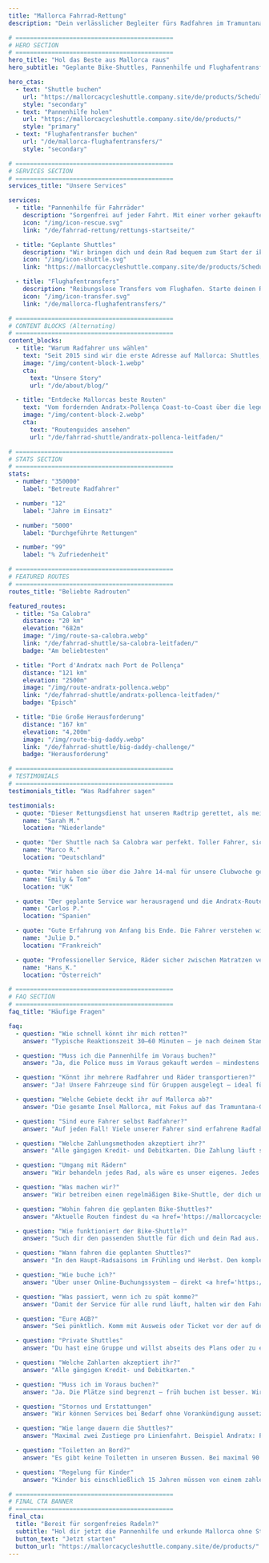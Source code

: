 ```yaml
---
title: "Mallorca Fahrrad-Rettung"
description: "Dein verlässlicher Begleiter fürs Radfahren im Tramuntana-Gebirge Mallorcas. Pannenhilfe, Shuttle-Services und Flughafentransfers für Radfahrer."

# ============================================
# HERO SECTION
# ============================================
hero_title: "Hol das Beste aus Mallorca raus"
hero_subtitle: "Geplante Bike-Shuttles, Pannenhilfe und Flughafentransfers – von Radfahrern für Radfahrer"

hero_ctas:
  - text: "Shuttle buchen"
    url: "https://mallorcacycleshuttle.company.site/de/products/Scheduled-Bike-Buses-c15728235"
    style: "secondary"
  - text: "Pannenhilfe holen"
    url: "https://mallorcacycleshuttle.company.site/de/products/"
    style: "primary"
  - text: "Flughafentransfer buchen"
    url: "/de/mallorca-flughafentransfers/"
    style: "secondary"

# ============================================
# SERVICES SECTION
# ============================================
services_title: "Unsere Services"

services:
  - title: "Pannenhilfe für Fahrräder"
    description: "Sorgenfrei auf jeder Fahrt. Mit einer vorher gekauften Police wirst du überall auf Mallorca abgeholt – wenn Bike oder Körper schlappmachen."
    icon: "/img/icon-rescue.svg"
    link: "/de/fahrrad-rettung/rettungs-startseite/"

  - title: "Geplante Shuttles"
    description: "Wir bringen dich und dein Rad bequem zum Start der ikonischen One-Way-Routen."
    icon: "/img/icon-shuttle.svg"
    link: "https://mallorcacycleshuttle.company.site/de/products/Scheduled-Bike-Buses-c15728235"

  - title: "Flughafentransfers"
    description: "Reibungslose Transfers vom Flughafen. Starte deinen Radurlaub stressfrei ab dem Moment der Landung."
    icon: "/img/icon-transfer.svg"
    link: "/de/mallorca-flughafentransfers/"

# ============================================
# CONTENT BLOCKS (Alternating)
# ============================================
content_blocks:
  - title: "Warum Radfahrer uns wählen"
    text: "Seit 2015 sind wir die erste Adresse auf Mallorca: Shuttles, islandweite Rettungen und ein Umgang mit Rädern, als wären es unsere eigenen. Freu dich auf ein freundliches, zuverlässiges Team, bequeme Busse und lokales Know-how, auf das du dich verlassen kannst."
    image: "/img/content-block-1.webp"
    cta:
      text: "Unsere Story"
      url: "/de/about/blog/"

  - title: "Entdecke Mallorcas beste Routen"
    text: "Vom fordernden Andratx-Pollença Coast-to-Coast über die legendären Anstiege von den Häfen Sa Calobra und Valldemossa bis zu ruhigen Wegen im Inselinneren – Mallorca ist ein Rad-Paradies auf Weltklasse-Niveau. Unsere ausführlichen Routenguides helfen dir bei perfekten One-Way-Touren – mit detaillierten Karten, Höhenprofilen und Insider-Tipps."
    image: "/img/content-block-2.webp"
    cta:
      text: "Routenguides ansehen"
      url: "/de/fahrrad-shuttle/andratx-pollenca-leitfaden/"

# ============================================
# STATS SECTION
# ============================================
stats:
  - number: "350000"
    label: "Betreute Radfahrer"

  - number: "12"
    label: "Jahre im Einsatz"

  - number: "5000"
    label: "Durchgeführte Rettungen"

  - number: "99"
    label: "% Zufriedenheit"

# ============================================
# FEATURED ROUTES
# ============================================
routes_title: "Beliebte Radrouten"

featured_routes:
  - title: "Sa Calobra"
    distance: "20 km"
    elevation: "682m"
    image: "/img/route-sa-calobra.webp"
    link: "/de/fahrrad-shuttle/sa-calobra-leitfaden/"
    badge: "Am beliebtesten"

  - title: "Port d'Andratx nach Port de Pollença"
    distance: "121 km"
    elevation: "2500m"
    image: "/img/route-andratx-pollenca.webp"
    link: "/de/fahrrad-shuttle/andratx-pollenca-leitfaden/"
    badge: "Episch"

  - title: "Die Große Herausforderung"
    distance: "167 km"
    elevation: "4,200m"
    image: "/img/route-big-daddy.webp"
    link: "/de/fahrrad-shuttle/big-daddy-challenge/"
    badge: "Herausforderung"

# ============================================
# TESTIMONIALS
# ============================================
testimonials_title: "Was Radfahrer sagen"

testimonials:
  - quote: "Dieser Rettungsdienst hat unseren Radtrip gerettet, als mein Freund einen Defekt hatte. Professionell, schnell und freundlich. Sehr zu empfehlen!"
    name: "Sarah M."
    location: "Niederlande"

  - quote: "Der Shuttle nach Sa Calobra war perfekt. Toller Fahrer, sichere Radbeförderung und wir konnten mit frischen Beinen genau dort starten, wo wir wollten. Jeden Cent wert."
    name: "Marco R."
    location: "Deutschland"

  - quote: "Wir haben sie über die Jahre 14-mal für unsere Clubwoche genutzt. Flughafentransfer und geplanter Shuttle nach Andratx. Allein die Sicherheit ist es wert. Die wissen, was sie tun."
    name: "Emily & Tom"
    location: "UK"

  - quote: "Der geplante Service war herausragend und die Andratx-Route hat unseren Radurlaub gemacht. Kann's nächstes Jahr kaum erwarten!"
    name: "Carlos P."
    location: "Spanien"

  - quote: "Gute Erfahrung von Anfang bis Ende. Die Fahrer verstehen wirklich, was Radfahrer brauchen. Mittlerweile vier Touren mit ihnen gemacht."
    name: "Julie D."
    location: "Frankreich"

  - quote: "Professioneller Service, Räder sicher zwischen Matratzen verstaut, und die Routen sind spektakulär. Sehr empfehlenswert für ambitionierte Radfahrer."
    name: "Hans K."
    location: "Österreich"

# ============================================
# FAQ SECTION
# ============================================
faq_title: "Häufige Fragen"

faq:
  - question: "Wie schnell könnt ihr mich retten?"
    answer: "Typische Reaktionszeit 30–60 Minuten – je nach deinem Standort auf Mallorca. Wir haben mehrere Fahrzeuge über die Insel verteilt."

  - question: "Muss ich die Pannenhilfe im Voraus buchen?"
    answer: "Ja, die Police muss im Voraus gekauft werden – mindestens am Vortag (gültig für deinen gesamten Aufenthalt)."

  - question: "Könnt ihr mehrere Radfahrer und Räder transportieren?"
    answer: "Ja! Unsere Fahrzeuge sind für Gruppen ausgelegt – ideal für Fahrgemeinschaften oder Vereine."

  - question: "Welche Gebiete deckt ihr auf Mallorca ab?"
    answer: "Die gesamte Insel Mallorca, mit Fokus auf das Tramuntana-Gebirge, wo die besten One-Way-Routen liegen – von Andratx bis Pollença und alles dazwischen."

  - question: "Sind eure Fahrer selbst Radfahrer?"
    answer: "Auf jeden Fall! Viele unserer Fahrer sind erfahrene Radfahrer – sie kennen die Routen, die Herausforderungen und genau das, was du brauchst."

  - question: "Welche Zahlungsmethoden akzeptiert ihr?"
    answer: "Alle gängigen Kredit- und Debitkarten. Die Zahlung läuft sicher über Stripe."

  - question: "Umgang mit Rädern"
    answer: "Wir behandeln jedes Rad, als wäre es unser eigenes. Jedes Bike wird sicher in Spezialanhängern verstaut – gepolstert zwischen Matratzen –, damit es in genau dem Zustand ankommt, in dem es vor der Abfahrt verpackt wurde."

  - question: "Was machen wir?"
    answer: "Wir betreiben einen regelmäßigen Bike-Shuttle, der dich und dein Rad zum Start von Mallorcas ikonischen One-Way-Bucket-List-Routen bringt (<a href='https://mallorcacycleshuttle.company.site/de/products/' target='_blank' rel='noopener noreferrer'>Fahrplan hier</a>). Wir bieten Pannen- und Fahrerrettung bei Ausfällen (<a href='https://mallorcacycleshuttle.company.site/de/products/' target='_blank' rel='noopener noreferrer'>Link hier</a>). Außerdem private Flughafentransfers mit Sofortangebot (<a href='/de/mallorca-flughafentransfers/'>hier</a>)."

  - question: "Wohin fahren die geplanten Bike-Shuttles?"
    answer: "Aktuelle Routen findest du <a href='https://mallorcacycleshuttle.company.site/de/products/' target='_blank' rel='noopener noreferrer'>hier</a>."

  - question: "Wie funktioniert der Bike-Shuttle?"
    answer: "Such dir den passenden Shuttle für dich und dein Rad aus. Bitte im Voraus buchen – die Plätze sind begrenzt. Sei mindestens 15 Minuten vor Abfahrt mit Ausweis oder Ticket da (Handy-Ticket reicht), damit dein Rad verladen werden kann. <a href='https://mallorcacycleshuttle.company.site/de/products/' target='_blank' rel='noopener noreferrer'>Hier buchen</a>. Genieß die Fahrt zum Ziel – und liebe die Rücktour auf dem Rad. Einfach, effizient, unverzichtbar."

  - question: "Wann fahren die geplanten Shuttles?"
    answer: "In den Haupt-Radsaisons im Frühling und Herbst. Den kompletten Fahrplan findest du <a href='https://mallorcacycleshuttle.company.site/de/products/' target='_blank' rel='noopener noreferrer'>hier</a>."

  - question: "Wie buche ich?"
    answer: "Über unser Online-Buchungssystem – direkt <a href='https://mallorcacycleshuttle.company.site/de/products/' target='_blank' rel='noopener noreferrer'>hier</a>."

  - question: "Was passiert, wenn ich zu spät komme?"
    answer: "Damit der Service für alle rund läuft, halten wir den Fahrplan strikt ein. Wir können nicht auf Nachzügler warten. Bitte sei vor der auf deinem Ticket angegebenen Verladezeit am Abfahrtsort. Da deine Abwesenheit andere am Buchen hindern könnte, gibt es für verpasste Shuttles keine Erstattung."

  - question: "Eure AGB?"
    answer: "Sei pünktlich. Komm mit Ausweis oder Ticket vor der auf deinem Ticket angegebenen Verladezeit. Die vollständigen AGB gibt's hier."

  - question: "Private Shuttles"
    answer: "Du hast eine Gruppe und willst abseits des Plans oder zu einer anderen Zeit fahren? Schreib an admin@mallorcacycleshuttle.com mit Datum, Abholort, Ziel und Gruppengröße – wir versuchen, dich unterzubringen."

  - question: "Welche Zahlarten akzeptiert ihr?"
    answer: "Alle gängigen Kredit- und Debitkarten."

  - question: "Muss ich im Voraus buchen?"
    answer: "Ja. Die Plätze sind begrenzt – früh buchen ist besser. Wir empfehlen, früh im Aufenthalt zu fahren: frische Beine und ein Puffertag, falls das Wetter am Wunschtag nicht passt. <a href='https://mallorcacycleshuttle.company.site/de/products/' target='_blank' rel='noopener noreferrer'>Hier buchen</a>."

  - question: "Stornos und Erstattungen"
    answer: "Wir können Services bei Bedarf ohne Vorankündigung aussetzen oder absagen. Bei Shuttle-Absage gibt es volle Erstattung oder Umbuchung auf eine Alternative. Umbuchungen auf Wunsch sind ggf. möglich – Einzelfallentscheidung. Details zu Storno & Erstattung: volle AGB hier."

  - question: "Wie lange dauern die Shuttles?"
    answer: "Maximal zwei Zustiege pro Linienfahrt. Beispiel Andratx: Port de Pollença, Radverladung ab 07:15; weiter nach Alcúdia, Verladung ab 07:35; Ankunft in Andratx ca. 09:15 – je nach Verkehr."

  - question: "Toiletten an Bord?"
    answer: "Es gibt keine Toiletten in unseren Bussen. Bei maximal 90 Minuten Fahrt ist das normalerweise kein Problem – achte einfach darauf, wie viel du vor und während der Fahrt trinkst."

  - question: "Regelung für Kinder"
    answer: "Kinder bis einschließlich 15 Jahren müssen von einem zahlenden Erwachsenen begleitet werden. Alle Sitze haben den gleichen Preis."

# ============================================
# FINAL CTA BANNER
# ============================================
final_cta:
  title: "Bereit für sorgenfreies Radeln?"
  subtitle: "Hol dir jetzt die Pannenhilfe und erkunde Mallorca ohne Stress"
  button_text: "Jetzt starten"
  button_url: "https://mallorcacycleshuttle.company.site/de/products/"
---
```


